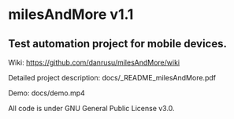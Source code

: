 # milesAndMore v1.1

## Test automation project for mobile devices.

Wiki: https://github.com/danrusu/milesAndMore/wiki

Detailed project description:  docs/_README_milesAndMore.pdf

Demo:                          docs/demo.mp4

All code is under GNU General Public License v3.0.
